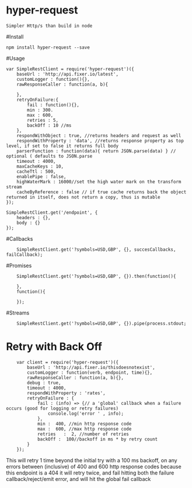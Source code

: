 # hyper-request
    Simpler Http/s than build in node


#Install
  
    npm install hyper-request --save


#Usage

    var SimpleRestClient = require('hyper-request')({
        baseUrl : 'http://api.fixer.io/latest',
        customLogger : function(){},
        rawResponseCaller : function(a, b){

        },
        retryOnFailure:{
            fail : function(){},
            min : 300.
            max : 600,
            retries : 5,
            backOff : 10 //ms
        },
        respondWithObject : true, //returns headers and request as well
        respondWithProperty : 'data', //returns response property as top level, if set to false it returns full body
        parserFunction : function(data){ return JSON.parse(data) } // optional ( defaults to JSON.parse
        timeout : 4000,
        maxCacheKeys : 10,
        cacheTtl : 500,
        enablePipe : false,
        highWaterMark : 16000//set the high water mark on the transform stream
        cacheByReference : false // if true cache returns back the object returned in itself, does not return a copy, thus is mutable
    });
    
    SimpleRestClient.get('/endpoint', {
        headers : {},
        body : {}
    });
    
#Callbacks

        SimpleRestClient.get('?symbols=USD,GBP', {}, succesCallbacks, failCallback);


#Promises

        SimpleRestClient.get('?symbols=USD,GBP', {}).then(function(){
            
        },
        function(){
        
        });

#Streams

        SimpleRestClient.get('?symbols=USD,GBP', {}).pipe(process.stdout;
        
        
# Retry with Back Off
    
        var client = require('hyper-request')({
            baseUrl : 'http://api.fixer.io/thisdoesnotexist',
            customLogger : function(verb, endpoint, time){},
            rawResponseCaller : function(a, b){},
            debug : true,
            timeout : 4000,
            respondWithProperty : 'rates',
            retryOnFailure : {
                fail : (info) => {// a 'global' callback when a failure occurs (good for logging or retry failures)
                    console.log('error ' , info);
                },
                min :  400, //min http response code
                max :  600, //max http response code
                retries   :  2, //number of retries
                backOff :  100//backoff in ms * by retry count
            }
        });
        
This will retry 1 time beyond the initial try with a 100 ms backoff, on any errors between (inclusive) of 400 and 600 http response codes
because this endpoint is a 404 it will retry twice, and fail hitting both the failure callback/reject/emit error, and will hit the global fail callback